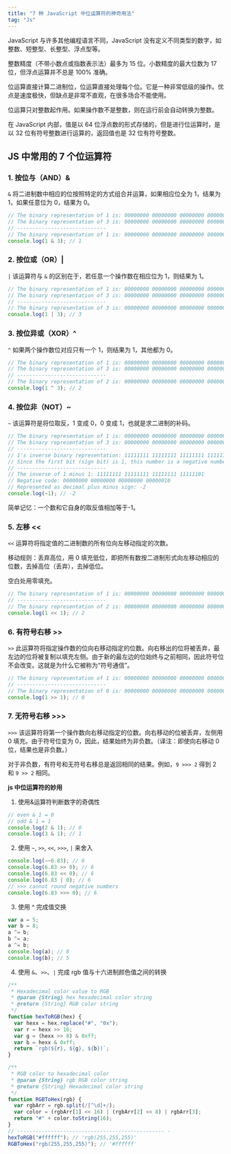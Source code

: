 ```yaml
---
title: "7 种 JavaScript 中位运算符的神奇用法"
tag: "Js"
---
```


JavaScript 与许多其他编程语言不同，JavaScript 没有定义不同类型的数字，如整数、短整型、长整型、浮点型等。

整数精度（不带小数点或指数表示法）最多为 15 位。小数精度的最大位数为 17 位，但浮点运算并不总是 100% 准确。

位运算直接计算二进制位，位运算直接处理每个位。它是一种非常低级的操作。优点是速度极快，但缺点是非常不直观，在很多场合不能使用。

位运算只对整数起作用。如果操作数不是整数，则在运行前会自动转换为整数。

在 JavaScript 内部，值是以 64 位浮点数的形式存储的，但是进行位运算时，是以 32 位有符号整数进行运算的，返回值也是 32 位有符号整数。

## JS 中常用的 7 个位运算符

### 1. 按位与（AND）&

`&` 将二进制数中相应的位按照特定的方式组合并运算，如果相应位全为 1，结果为 1，如果任意位为 0，结果为 0。

```js
// The binary representation of 1 is: 00000000 00000000 00000000 00000001
// The binary representation of 3 is: 00000000 00000000 00000000 00000011
// -----------------------------
// The binary representation of 1 is: 00000000 00000000 00000000 00000001
console.log(1 & 3); // 1
```

### 2. 按位或（OR）|

`|` 该运算符与 `&` 的区别在于，若任意一个操作数在相应位为 1，则结果为 1。

```js
// The binary representation of 1 is: 00000000 00000000 00000000 00000001
// The binary representation of 3 is: 00000000 00000000 00000000 00000011
// -----------------------------
// The binary representation of 3 is: 00000000 00000000 00000000 00000011
console.log(1 | 3); // 3
```

### 3. 按位异或（XOR）^

`^` 如果两个操作数位对应只有一个 1，则结果为 1，其他都为 0。

```js
// The binary representation of 1 is: 00000000 00000000 00000000 00000001
// The binary representation of 3 is: 00000000 00000000 00000000 00000011
// -----------------------------
// The binary representation of 2 is: 00000000 00000000 00000000 00000010
console.log(1 ^ 3); // 2
```

### 4. 按位非（NOT）~

`~` 该运算符是将位取反，1 变成 0，0 变成 1，也就是求二进制的补码。

```js
// The binary representation of 1 is: 00000000 00000000 00000000 00000001
// The binary representation of 3 is: 00000000 00000000 00000000 00000011
// -----------------------------
// 1's inverse binary representation: 11111111 11111111 11111111 11111110
// Since the first bit (sign bit) is 1, this number is a negative number. JavaScript internally uses complement code to represent negative numbers, that is, you need to subtract 1 from this number, take the inverse again, and then add a negative sign to get the decimal value corresponding to the negative number.
// -----------------------------
// The inverse of 1 minus 1: 11111111 11111111 11111111 11111101
// Negative code: 00000000 00000000 00000000 00000010
// Represented as decimal plus minus sign: -2
console.log(~1); // -2
```

简单记忆：一个数和它自身的取反值相加等于-1。

### 5. 左移 <<

`<<` 运算符将指定值的二进制数的所有位向左移动指定的次数。

移动规则：丢弃高位，用 0 填充低位，即把所有数按二进制形式向左移动相应的位数，去掉高位（丢弃），去掉低位。

空白处用零填充。

```js
// The binary representation of 1 is: 00000000 00000000 00000000 00000001
// -----------------------------
// The binary representation of 2 is: 00000000 00000000 00000000 00000010
console.log(1 << 1); // 2
```

### 6. 有符号右移 >>

`>>` 此运算符将指定操作数的位向右移动指定的位数。向右移出的位将被丢弃，最左边的位将被复制以填充左侧。由于新的最左边的位始终与之前相同，因此符号位不会改变。这就是为什么它被称为“符号通信”。

```js
// The binary representation of 1 is: 00000000 00000000 00000000 00000001
// -----------------------------
// The binary representation of 0 is: 00000000 00000000 00000000 00000000
console.log(1 >> 1); // 0
```

### 7. 无符号右移 >>>

`>>>` 该运算符将第一个操作数向右移动指定的位数。向右移动的位被丢弃，左侧用 0 填充。由于符号位变为 0，因此，结果始终为非负数。（译注：即使向右移动 0 位，结果也是非负数。）

对于非负数，有符号和无符号右移总是返回相同的结果。例如，`9 >>> 2` 得到 2 和 `9 >> 2` 相同。

**js 中位运算符的妙用**

1. 使用&运算符判断数字的奇偶性

```js
// even & 1 = 0
// odd & 1 = 1
console.log(2 & 1); // 0
console.log(3 & 1); // 1
```

2. 使用 `~`, `>>`, `<<`, `>>>`, `|` 来舍入

```js
console.log(~~6.83); // 6
console.log(6.83 >> 0); // 6
console.log(6.83 << 0); // 6
console.log(6.83 | 0); // 6
// >>> cannot round negative numbers
console.log(6.83 >>> 0); // 6
```

3. 使用 ^ 完成值交换

```js
var a = 5;
var b = 8;
a ^= b;
b ^= a;
a ^= b;
console.log(a); // 8
console.log(b); // 5
```

4. 使用 `&`、`>>`、`|` 完成 rgb 值与十六进制颜色值之间的转换

```js
/**
 * Hexadecimal color value to RGB
 * @param {String} hex hexadecimal color string
 * @return {String} RGB color string
 */
function hexToRGB(hex) {
  var hexx = hex.replace("#", "0x");
  var r = hexx >> 16;
  var g = (hexx >> 8) & 0xff;
  var b = hexx & 0xff;
  return `rgb(${r}, ${g}, ${b})`;
}

/**
 * RGB color to hexadecimal color
 * @param {String} rgb RGB color string
 * @return {String} Hexadecimal color string
 */
function RGBToHex(rgb) {
  var rgbArr = rgb.split(/[^\d]+/);
  var color = (rgbArr[1] << 16) | (rgbArr[2] << 8) | rgbArr[3];
  return "#" + color.toString(16);
}
// ------------------------------------------------ -
hexToRGB("#ffffff"); // 'rgb(255,255,255)'
RGBToHex("rgb(255,255,255)"); // '#ffffff'
```
